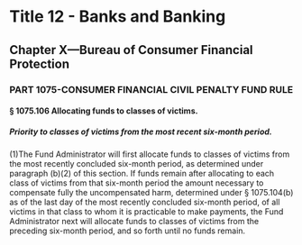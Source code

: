 
# Title 12 - Banks and Banking
## Chapter X—Bureau of Consumer Financial Protection
### PART 1075-CONSUMER FINANCIAL CIVIL PENALTY FUND RULE
#### § 1075.106 Allocating funds to classes of victims.
##### Priority to classes of victims from the most recent six-month period.

(1)The Fund Administrator will first allocate funds to classes of victims from the most recently concluded six-month period, as determined under paragraph (b)(2) of this section. If funds remain after allocating to each class of victims from that six-month period the amount necessary to compensate fully the uncompensated harm, determined under § 1075.104(b) as of the last day of the most recently concluded six-month period, of all victims in that class to whom it is practicable to make payments, the Fund Administrator next will allocate funds to classes of victims from the preceding six-month period, and so forth until no funds remain.
